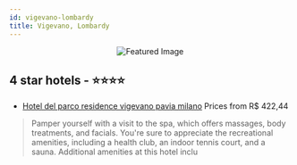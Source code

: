 ```yaml
---
id: vigevano-lombardy
title: Vigevano, Lombardy
---
```


<center><img src="https://i.travelapi.com/hotels/3000000/2490000/2483700/2483695/caa16a78_z.jpg" alt="Featured Image" /></center>


##  4 star hotels - ⭐️⭐️⭐️⭐️

-    [Hotel del parco residence vigevano pavia milano](https://us.hurb.com/hotels/vigevano/hotel-del-parco-residence-vigevano-pavia-milano-JNP-JP753467?cmp=18055) Prices from R$ 422,44
   > Pamper yourself with a visit to the spa, which offers massages, body treatments, and facials. You're sure to appreciate the recreational amenities, including a health club, an indoor tennis court, and a sauna. Additional amenities at this hotel inclu
